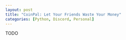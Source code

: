 ```yaml
---
layout: post
title: "CoinPal: Let Your Friends Waste Your Money"
categories: [Python, Discord, Personal]
---
```


TODO